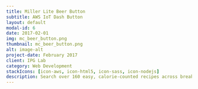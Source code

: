 ```yaml
---
title: Miller Lite Beer Button
subtitle: AWS IoT Dash Button
layout: default
modal-id: 6
date: 2017-02-01
img: mc_beer_button.png
thumbnail: mc_beer_button.png
alt: image-alt
project-date: February 2017
client: IPG Lab
category: Web Development
stackIcons: [icon-aws, icon-html5, icon-sass, icon-nodejs]
description: Search over 160 easy, calorie-counted recipes across breakfast, lunch, evening meals, puds and snacks
---
```

